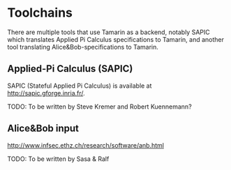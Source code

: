 
Toolchains
==========

There are multiple tools that use Tamarin as a backend, notably SAPIC which 
translates Applied Pi Calculus specifications to Tamarin, and another tool 
translating Alice&Bob-specifications to Tamarin.

Applied-Pi Calculus (SAPIC) 
---------------------------

SAPIC (Stateful Applied Pi Calculus) is available at 
<http://sapic.gforge.inria.fr/>.

TODO: To be written by Steve Kremer and Robert Kuennemann?

Alice&Bob input 
---------------

<http://www.infsec.ethz.ch/research/software/anb.html>

TODO: To be written by Sasa & Ralf

